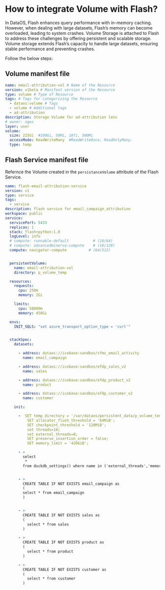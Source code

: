 # How to integrate Volume with Flash?

In DataOS, Flash enhances query performance with in-memory caching. However, when dealing with large datasets, Flash’s memory can become overloaded, leading to system crashes. Volume Storage is attached to Flash to address these challenges by offering persistent and scalable storage. Volume storage extends Flash’s capacity to handle large datasets, ensuring stable performance and preventing crashes.  

Follow the below steps:

## Volume manifest file

```yaml
name: email-attribution-vol # Name of the Resource
version: v1beta # Manifest version of the Resource
type: volume # Type of Resource
tags: # Tags for categorizing the Resource
  - dataos:volume # Tags
  - volume # Additional tags
  - ad-attribution
description: Storage Volume for ad-attribution lens
# owner: sgws
layer: user
volume:
  size: 225Gi  #100Gi, 50Mi, 10Ti, 500Mi
  accessMode: ReadWriteMany  #ReadWriteOnce, ReadOnlyMany.
  type: temp
```

## Flash Service manifest file

Refernce the Volume created in the `persistanceVolume` attribute of the Flash Service.

```yaml
name: flash-email-attribution-service
version: v1
type: service
tags:
  - service
description: flash service for email_campaign_attribution
workspace: public
service:
  servicePort: 5433
  replicas: 1
  stack: flash+python:1.0
  logLevel: info
  # compute: runnable-default           # (16/64)
  # compute: advancedminerva-compute    # (16/128)
  compute: navigator-compute          # (64/512)


  persistentVolume:
    name: email-attribution-vol
    directory: p_volume_temp

  resources:
    requests:
      cpu: 250m
      memory: 2Gi

    limits:
      cpu: 58000m
      memory: 450Gi

  envs:
    INIT_SQLS: "set azure_transport_option_type = 'curl'"


  stackSpec:
    datasets:

      - address: dataos://icebase:sandbox/sfmc_email_activity
        name: email_campaign

      - address: dataos://icebase:sandbox/efdp_sales_v2
        name: sales

      - address: dataos://icebase:sandbox/efdp_product_v2
        name: product

      - address: dataos://icebase:sandbox/efdp_customer_v2
        name: customer

    init:

      -  SET temp_directory = '/var/dataos/persistent_data/p_volume_temp/main.duckdb.tmp';
          SET allocator_flush_threshold = '64MiB';
          SET checkpoint_threshold = '128MiB';
          set threads=10;
          set external_threads=8;
          SET preserve_insertion_order = false;
          SET memory_limit = '420GiB';

      - >
        select
         *
        from duckdb_settings() where name in ('external_threads','memory_limit','threads','worker_threads','checkpoint_threshold')


      - >
        CREATE TABLE IF NOT EXISTS email_campaign as
        (
        select * from email_campaign
        )


      - >
        CREATE TABLE IF NOT EXISTS sales as
        (
          select * from sales
        )

      - >
        CREATE TABLE IF NOT EXISTS product as
        (
          select * from product
        )

      - >
        CREATE TABLE IF NOT EXISTS customer as
        (
          select * from customer
        )
```

